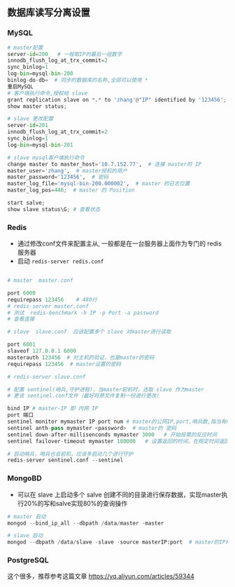 ## 数据库读写分离设置

### MySQL

```python
# master配置
server-id=200   # 一般取IP的最后一组数字
innodb_flush_log_at_trx_commit=2
sync_binlog=1
log-bin=mysql-bin-200
binlog-do-db=  # 同步的数据库的名称,全部可以使用 *
重启MySQL
# 客户端执行命令,授权给 slave
grant replication slave on *.* to 'zhang'@"IP" identified by '123456';
show master status;

# slave 更改配置
server-id=201
innodb_flush_log_at_trx_commit=2
sync_binlog=1
log-bin=mysql-bin-201

# slave mysql客户端执行命令
change master to master_host='10.7.152.77',  # 连接 master的 IP
master_user='zhang',  # master授权的用户
master_password='123456',  # 密码
master_log_file='mysql-bin-200.000002',  # master 的日志位置
master_log_pos=448;  # master 的 Position

start salve;
show slave status\G; # 查看状态
```

### Redis

- 通过修改conf文件来配置主从, 一般都是在一台服务器上面作为专门的 redis 服务器
- 启动  `redis-server redis.conf `

```python

# master  master.conf

port 6000
requirepass 123456    # 480行
# redis-server master.conf
# 测试  redis-benchmark -h IP -p Port -a password
# 查看连接

# slave  slave.conf  应该配置多个 slave 对master进行读取

port 6001
slaveof 127.0.0.1 6000
masterauth 123456  # 对主机的验证，也是master的密码
requirepass 123456  # master设置的密码

# redis-server slave.conf

# 配置 sentinel(哨兵,守护进程)，当master宕机时，选取 slave 作为master
# 更该 sentinel.conf文件（最好将原文件复制一份进行更改）

bind IP # master-IP 即 内网 IP
port 端口
sentinel monitor mymaster IP port num # master的公网IP,port,哨兵数,指当有num个哨兵同时监测到master宕机时，开始选举新的master
sentinel anth-pass mymaster <password>  # master的 密码
sentinel down-after-millisenconds mymaster 3000   # 开始投票的反应时间
sentinel failover-timeout mymaster 180000   # 设置返回的时间，在规定时间返回可以继续作为master

# 启动哨兵，哨兵也会宕机，应该多启动几个进行守护
redis-server sentinel.conf --sentinel

```



### MongoBD

- 可以在 slave 上启动多个 salve 创建不同的目录进行保存数据，实现master执行20%的写和salve实现80%的查询操作

```python
# master 启动
mongod --bind_ip_all --dbpath /data/master -master

# slave 启动
mongod --dbpath /data/slave -slave -source masterIP:port  # master的IP和端口
```



### PostgreSQL

这个很多，推荐参考这篇文章 https://yq.aliyun.com/articles/59344